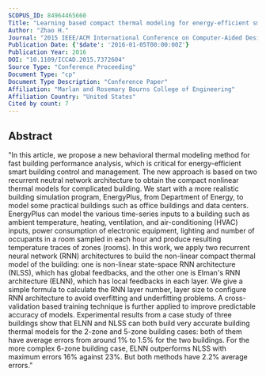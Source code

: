 ```yaml
---
SCOPUS_ID: 84964465660
Title: "Learning based compact thermal modeling for energy-efficient smart building management"
Author: "Zhao H."
Journal: "2015 IEEE/ACM International Conference on Computer-Aided Design, ICCAD 2015"
Publication Date: {'$date': '2016-01-05T00:00:00Z'}
Publication Year: 2016
DOI: "10.1109/ICCAD.2015.7372604"
Source Type: "Conference Proceeding"
Document Type: "cp"
Document Type Description: "Conference Paper"
Affiliation: "Marlan and Rosemary Bourns College of Engineering"
Affiliation Country: "United States"
Cited by count: 7
---
```


## Abstract
"In this article, we propose a new behavioral thermal modeling method for fast building performance analysis, which is critical for energy-efficient smart building control and management. The new approach is based on two recurrent neutral network architecture to obtain the compact nonlinear thermal models for complicated building. We start with a more realistic building simulation program, EnergyPlus, from Department of Energy, to model some practical buildings such as office buildings and data centers. EnergyPlus can model the various time-series inputs to a building such as ambient temperature, heating, ventilation, and air-conditioning (HVAC) inputs, power consumption of electronic equipment, lighting and number of occupants in a room sampled in each hour and produce resulting temperature traces of zones (rooms). In this work, we apply two recurrent neural network (RNN) architectures to build the non-linear compact thermal model of the building: one is non-linear state-space RNN architecture (NLSS), which has global feedbacks, and the other one is Elman's RNN architecture (ELNN), which has local feedbacks in each layer. We give a simple formula to calculate the RNN layer number, layer size to configure RNN architecture to avoid overfitting and underfitting problems. A cross-validation based training technique is further applied to improve predictable accuracy of models. Experimental results from a case study of three buildings show that ELNN and NLSS can both build very accurate building thermal models for the 2-zone and 5-zone building cases: both of them have average errors from around 1% to 1.5% for the two buildings. For the more complex 6-zone building case, ELNN outperforms NLSS with maximum errors 16% against 23%. But both methods have 2.2% average errors."
